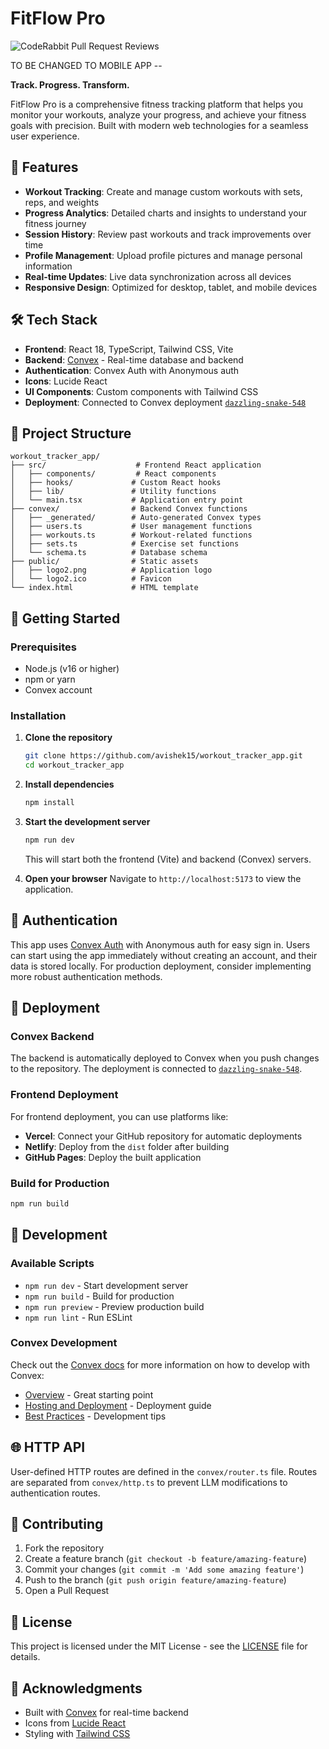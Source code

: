 # FitFlow Pro

![CodeRabbit Pull Request Reviews](https://img.shields.io/coderabbit/prs/github/avishek15/workout_tracker_app?utm_source=oss&utm_medium=github&utm_campaign=avishek15%2Fworkout_tracker_app&labelColor=171717&color=FF570A&link=https%3A%2F%2Fcoderabbit.ai&label=CodeRabbit+Reviews)

TO BE CHANGED TO MOBILE APP --

**Track. Progress. Transform.**

FitFlow Pro is a comprehensive fitness tracking platform that helps you monitor your workouts, analyze your progress, and achieve your fitness goals with precision. Built with modern web technologies for a seamless user experience.

## 🚀 Features

- **Workout Tracking**: Create and manage custom workouts with sets, reps, and weights
- **Progress Analytics**: Detailed charts and insights to understand your fitness journey
- **Session History**: Review past workouts and track improvements over time
- **Profile Management**: Upload profile pictures and manage personal information
- **Real-time Updates**: Live data synchronization across all devices
- **Responsive Design**: Optimized for desktop, tablet, and mobile devices

## 🛠️ Tech Stack

- **Frontend**: React 18, TypeScript, Tailwind CSS, Vite
- **Backend**: [Convex](https://convex.dev) - Real-time database and backend
- **Authentication**: Convex Auth with Anonymous auth
- **Icons**: Lucide React
- **UI Components**: Custom components with Tailwind CSS
- **Deployment**: Connected to Convex deployment [`dazzling-snake-548`](https://dashboard.convex.dev/d/dazzling-snake-548)

## 📁 Project Structure

```
workout_tracker_app/
├── src/                    # Frontend React application
│   ├── components/         # React components
│   ├── hooks/             # Custom React hooks
│   ├── lib/               # Utility functions
│   └── main.tsx           # Application entry point
├── convex/                # Backend Convex functions
│   ├── _generated/        # Auto-generated Convex types
│   ├── users.ts           # User management functions
│   ├── workouts.ts        # Workout-related functions
│   ├── sets.ts            # Exercise set functions
│   └── schema.ts          # Database schema
├── public/                # Static assets
│   ├── logo2.png          # Application logo
│   └── logo2.ico          # Favicon
└── index.html             # HTML template
```

## 🚀 Getting Started

### Prerequisites

- Node.js (v16 or higher)
- npm or yarn
- Convex account

### Installation

1. **Clone the repository**

    ```bash
    git clone https://github.com/avishek15/workout_tracker_app.git
    cd workout_tracker_app
    ```

2. **Install dependencies**

    ```bash
    npm install
    ```

3. **Start the development server**

    ```bash
    npm run dev
    ```

    This will start both the frontend (Vite) and backend (Convex) servers.

4. **Open your browser**
   Navigate to `http://localhost:5173` to view the application.

## 🔐 Authentication

This app uses [Convex Auth](https://auth.convex.dev/) with Anonymous auth for easy sign in. Users can start using the app immediately without creating an account, and their data is stored locally. For production deployment, consider implementing more robust authentication methods.

## 🚀 Deployment

### Convex Backend

The backend is automatically deployed to Convex when you push changes to the repository. The deployment is connected to [`dazzling-snake-548`](https://dashboard.convex.dev/d/dazzling-snake-548).

### Frontend Deployment

For frontend deployment, you can use platforms like:

- **Vercel**: Connect your GitHub repository for automatic deployments
- **Netlify**: Deploy from the `dist` folder after building
- **GitHub Pages**: Deploy the built application

### Build for Production

```bash
npm run build
```

## 🔧 Development

### Available Scripts

- `npm run dev` - Start development server
- `npm run build` - Build for production
- `npm run preview` - Preview production build
- `npm run lint` - Run ESLint

### Convex Development

Check out the [Convex docs](https://docs.convex.dev/) for more information on how to develop with Convex:

- [Overview](https://docs.convex.dev/understanding/) - Great starting point
- [Hosting and Deployment](https://docs.convex.dev/production/) - Deployment guide
- [Best Practices](https://docs.convex.dev/understanding/best-practices/) - Development tips

## 🌐 HTTP API

User-defined HTTP routes are defined in the `convex/router.ts` file. Routes are separated from `convex/http.ts` to prevent LLM modifications to authentication routes.

## 🤝 Contributing

1. Fork the repository
2. Create a feature branch (`git checkout -b feature/amazing-feature`)
3. Commit your changes (`git commit -m 'Add some amazing feature'`)
4. Push to the branch (`git push origin feature/amazing-feature`)
5. Open a Pull Request

## 📄 License

This project is licensed under the MIT License - see the [LICENSE](LICENSE) file for details.

## 🙏 Acknowledgments

- Built with [Convex](https://convex.dev) for real-time backend
- Icons from [Lucide React](https://lucide.dev/)
- Styling with [Tailwind CSS](https://tailwindcss.com/)
